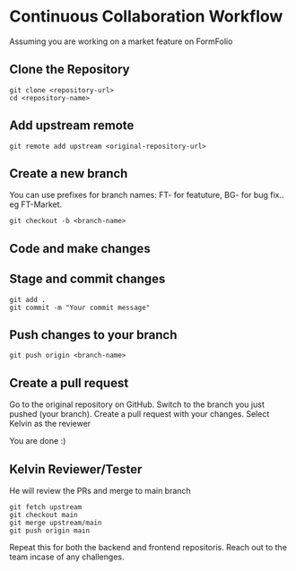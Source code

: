 # Continuous Collaboration Workflow

Assuming you are working on a market feature on FormFolio

## Clone the Repository


```
git clone <repository-url>
cd <repository-name>
```


## Add upstream remote

```
git remote add upstream <original-repository-url>
```


## Create a new branch
You can use prefixes for branch names: FT- for featuture, BG- for bug fix.. eg FT-Market.

```
git checkout -b <branch-name>
```


## Code and make changes
## Stage and commit changes

```
git add .
git commit -m "Your commit message"

```

## Push changes to your branch

```
git push origin <branch-name>
```

## Create a pull request
Go to the original repository on GitHub.
Switch to the branch you just pushed (your branch).
Create a pull request with your changes.
Select Kelvin as the reviewer

You are done  :)

## Kelvin Reviewer/Tester

He will review the PRs and merge to main branch

```
git fetch upstream
git checkout main
git merge upstream/main
git push origin main
```
Repeat this for both the backend and frontend repositoris.
Reach out to the team incase of any challenges.
